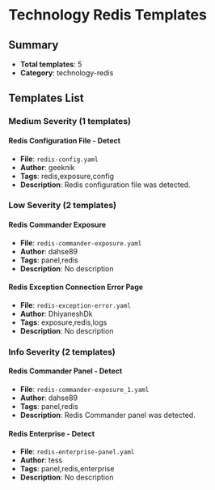 # Technology Redis Templates

## Summary
- **Total templates**: 5
- **Category**: technology-redis

## Templates List

### Medium Severity (1 templates)

#### Redis Configuration File - Detect
- **File**: `redis-config.yaml`
- **Author**: geeknik
- **Tags**: redis,exposure,config
- **Description**: Redis configuration file was detected.

### Low Severity (2 templates)

#### Redis Commander Exposure
- **File**: `redis-commander-exposure.yaml`
- **Author**: dahse89
- **Tags**: panel,redis
- **Description**: No description

#### Redis Exception Connection Error Page
- **File**: `redis-exception-error.yaml`
- **Author**: DhiyaneshDk
- **Tags**: exposure,redis,logs
- **Description**: No description

### Info Severity (2 templates)

#### Redis Commander Panel - Detect
- **File**: `redis-commander-exposure_1.yaml`
- **Author**: dahse89
- **Tags**: panel,redis
- **Description**: Redis Commander panel was detected.

#### Redis Enterprise - Detect
- **File**: `redis-enterprise-panel.yaml`
- **Author**: tess
- **Tags**: panel,redis,enterprise
- **Description**: No description

